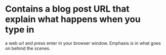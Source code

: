 # Contains a blog post URL that explain what happens when you type in
a web url and press enter in your browser window.
Emphasis is in what goes on behind the scenes.
 
